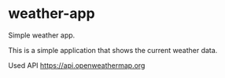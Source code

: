 # weather-app
Simple weather app.

This is a simple application that shows the current weather data.

Used API 
https://api.openweathermap.org




